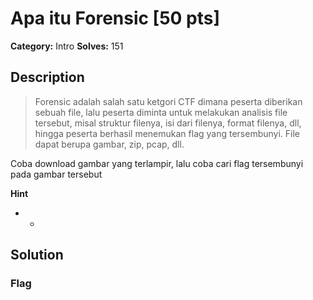 # Apa itu Forensic [50 pts]

**Category:** Intro
**Solves:** 151

## Description
>Forensic adalah salah satu ketgori CTF dimana peserta diberikan sebuah file, lalu peserta diminta untuk melakukan analisis file tersebut, misal struktur filenya, isi dari filenya, format filenya, dll, hingga peserta berhasil menemukan flag yang tersembunyi. File dapat berupa gambar, zip, pcap, dll.

Coba download gambar yang terlampir, lalu coba cari flag tersembunyi pada gambar tersebut

**Hint**
* -

## Solution

### Flag

